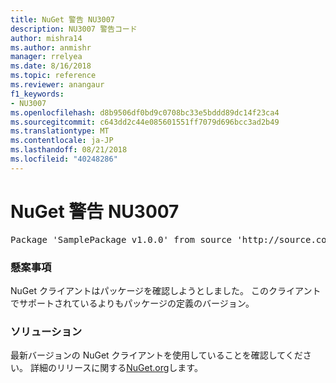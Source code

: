 ```yaml
---
title: NuGet 警告 NU3007
description: NU3007 警告コード
author: mishra14
ms.author: anmishr
manager: rrelyea
ms.date: 8/16/2018
ms.topic: reference
ms.reviewer: anangaur
f1_keywords:
- NU3007
ms.openlocfilehash: d8b9506df0bd9c0708bc33e5bddd89dc14f23ca4
ms.sourcegitcommit: c643dd2c44e085601551ff7079d696bcc3ad2b49
ms.translationtype: MT
ms.contentlocale: ja-JP
ms.lasthandoff: 08/21/2018
ms.locfileid: "40248286"
---
```

# <a name="nuget-warning-nu3007"></a>NuGet 警告 NU3007

<pre>Package 'SamplePackage v1.0.0' from source 'http://source.com/index.json': The package signature format version is not supported. Updating your client may solve this problem.</pre>

### <a name="issue"></a>懸案事項

NuGet クライアントはパッケージを確認しようとしました。 このクライアントでサポートされているよりもパッケージの定義のバージョン。


### <a name="solution"></a>ソリューション

最新バージョンの NuGet クライアントを使用していることを確認してください。 詳細のリリースに関する[NuGet.org](https://www.nuget.org/downloads)します。


